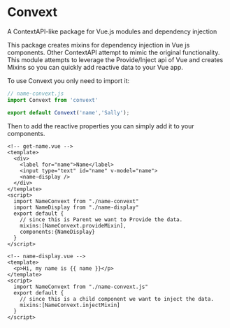 # Convext
A ContextAPI-like package for Vue.js modules and dependency injection


This package creates mixins for dependency injection in Vue js components. Other ContextAPI
attempt to mimic the original functionality. This module attempts to leverage the 
Provide/Inject api of Vue and creates Mixins so you can quickly add reactive data to your
Vue app.

To use Convext you only need to import it:

```javascript
// name-convext.js
import Convext from 'convext'

export default Convext('name','Sally');
```

Then to add the reactive properties you can simply add it to your components.

```vue
<!-- get-name.vue -->
<template>
  <div>
    <label for="name">Name</label>
    <input type="text" id="name" v-model="name">
    <name-display />
  </div>
</template>
<script>
  import NameConvext from "./name-convext"
  import NameDisplay from "./name-display"
  export default {
    // since this is Parent we want to Provide the data.
    mixins:[NameConvext.provideMixin],
    components:{NameDisplay}
  }
</script>
```

```vue
<!-- name-display.vue -->
<template>
  <p>Hi, my name is {{ name }}</p>
</template>
<script>
  import NameConvext from "./name-convext.js"
  export default {
    // since this is a child component we want to inject the data.
    mixins:[NameConvext.injectMixin]
  }
</script>
```

